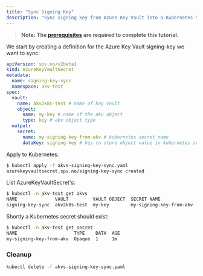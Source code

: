 ```yaml
---
title: "Sync Signing Key"
description: "Sync signing key from Azure Key Vault into a Kubernetes Secret"
---
```


> **Note: The [prerequisites](../prerequisites) are required to complete this tutorial.**

We start by creating a definition for the Azure Key Vault signing-key we want to sync:

```yaml:title=akvs-signing-key-sync.yaml
apiVersion: spv.no/v2beta1
kind: AzureKeyVaultSecret
metadata:
  name: signing-key-sync 
  namespace: akv-test
spec:
  vault:
    name: akv2k8s-test # name of key vault
    object:
      name: my-key # name of the akv object
      type: key # akv object type
  output: 
    secret: 
      name: my-signing-key-from-akv # kubernetes secret name
      dataKey: signing-key # key to store object value in kubernetes secret
```

Apply to Kubernetes:

```bash
$ kubectl apply -f akvs-signing-key-sync.yaml
azurekeyvaultsecret.spv.no/signing-key-sync created
```

List AzureKeyVaultSecret's:

```bash
$ kubectl -n akv-test get akvs
NAME              VAULT         VAULT OBJECT  SECRET NAME              SYNCHED
signing-key-sync  akv2k8s-test  my-key        my-signing-key-from-akv  
```

Shortly a Kubernetes secret should exist:

```bash
$ kubectl -n akv-test get secret
NAME                     TYPE    DATA  AGE
my-signing-key-from-akv  Opaque  1     1m 
```

### Cleanup

```bash
kubectl delete -f akvs-signing-key-sync.yaml
```